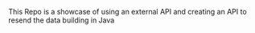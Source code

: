 This Repo is a showcase of using an external API and creating an API to resend the data building in Java
